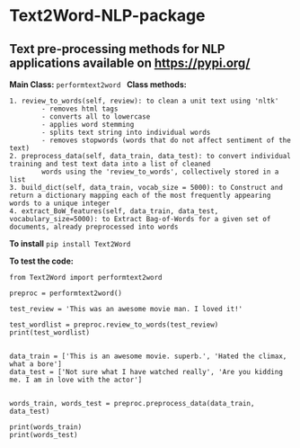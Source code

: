 # Text2Word-NLP-package
## Text pre-processing methods for NLP applications available on https://pypi.org/

**Main Class:** ```performtext2word ```
**Class methods:** 
``` 
1. review_to_words(self, review): to clean a unit text using 'nltk'
        - removes html tags
        - converts all to lowercase
        - applies word stemming
        - splits text string into individual words
        - removes stopwords (words that do not affect sentiment of the text)
2. preprocess_data(self, data_train, data_test): to convert individual training and test text data into a list of cleaned
        words using the 'review_to_words', collectively stored in a list
3. build_dict(self, data_train, vocab_size = 5000): to Construct and return a dictionary mapping each of the most frequently appearing words to a unique integer
4. extract_BoW_features(self, data_train, data_test, vocabulary_size=5000): to Extract Bag-of-Words for a given set of documents, already preprocessed into words
```

**To install**
```pip install Text2Word ```

**To test the code:**
```
from Text2Word import performtext2word

preproc = performtext2word()

test_review = 'This was an awesome movie man. I loved it!'

test_wordlist = preproc.review_to_words(test_review)
print(test_wordlist)


data_train = ['This is an awesome movie. superb.', 'Hated the climax, what a bore']
data_test = ['Not sure what I have watched really', 'Are you kidding me. I am in love with the actor']


words_train, words_test = preproc.preprocess_data(data_train, data_test)

print(words_train)
print(words_test)
```

